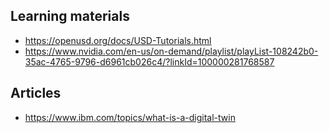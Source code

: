 ## Learning materials

- https://openusd.org/docs/USD-Tutorials.html
- https://www.nvidia.com/en-us/on-demand/playlist/playList-108242b0-35ac-4765-9796-d6961cb026c4/?linkId=100000281768587

## Articles
- https://www.ibm.com/topics/what-is-a-digital-twin
